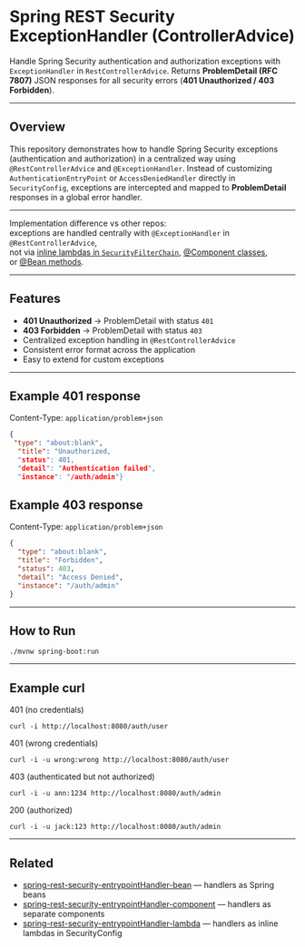 # Spring REST Security ExceptionHandler (ControllerAdvice)

Handle Spring Security authentication and authorization exceptions with `ExceptionHandler` in `RestControllerAdvice`. Returns **ProblemDetail (RFC 7807)** JSON responses for all security errors (**401 Unauthorized / 403 Forbidden**).  

---

## Overview

This repository demonstrates how to handle Spring Security exceptions (authentication and authorization) in a centralized way using `@RestControllerAdvice` and `@ExceptionHandler`. Instead of customizing `AuthenticationEntryPoint` or `AccessDeniedHandler` directly in `SecurityConfig`, exceptions are intercepted and mapped to **ProblemDetail** responses in a global error handler.  

---

Implementation difference vs other repos:  
exceptions are handled centrally with `@ExceptionHandler` in `@RestControllerAdvice`,  
not via [inline lambdas in `SecurityFilterChain`](https://github.com/Dmitrii-Russu-Labs-Snippets/spring-rest-security-entrypointHandler-lambda), [@Component classes](https://github.com/Dmitrii-Russu-Labs-Snippets/spring-rest-security-entrypointHandler-component),  
or [@Bean methods](https://github.com/Dmitrii-Russu-Labs-Snippets/spring-rest-security-entrypointHandler-bean).  


---

## Features

- **401 Unauthorized** → ProblemDetail with status `401`  
- **403 Forbidden** → ProblemDetail with status `403`  
- Centralized exception handling in `@RestControllerAdvice`  
- Consistent error format across the application  
- Easy to extend for custom exceptions  

---

## Example 401 response

Content-Type: `application/problem+json`
```json
{
 "type": "about:blank",
  "title": "Unauthorized,
  "status": 401,
  "detail": "Authentication failed",
  "instance": "/auth/admin"}
```

## Example 403 response

Content-Type: `application/problem+json`
```json
{
  "type": "about:blank",
  "title": "Forbidden",
  "status": 403,
  "detail": "Access Denied",
  "instance": "/auth/admin"
}
```

---

## How to Run
```
./mvnw spring-boot:run
```
---

## Example curl
401 (no credentials)
```
curl -i http://localhost:8080/auth/user
```
401 (wrong credentials)
```
curl -i -u wrong:wrong http://localhost:8080/auth/user
```
403 (authenticated but not authorized)
```
curl -i -u ann:1234 http://localhost:8080/auth/admin
```
200 (authorized)
```
curl -i -u jack:123 http://localhost:8080/auth/admin
```
---

## Related

- [spring-rest-security-entrypointHandler-bean](https://github.com/Dmitrii-Russu-Labs-Snippets/spring-rest-security-entrypointHandler-bean) — handlers as Spring beans  
- [spring-rest-security-entrypointHandler-component](https://github.com/Dmitrii-Russu-Labs-Snippets/spring-rest-security-entrypointHandler-component) — handlers as separate components  
- [spring-rest-security-entrypointHandler-lambda](https://github.com/Dmitrii-Russu-Labs-Snippets/spring-rest-security-entrypointHandler-lambda) — handlers as inline lambdas in SecurityConfig  

